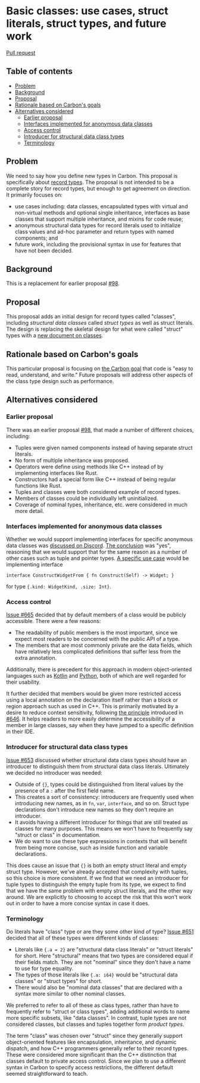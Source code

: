 # Basic classes: use cases, struct literals, struct types, and future work

<!--
Part of the Carbon Language project, under the Apache License v2.0 with LLVM
Exceptions. See /LICENSE for license information.
SPDX-License-Identifier: Apache-2.0 WITH LLVM-exception
-->

[Pull request](https://github.com/carbon-language/carbon-lang/pull/561)

<!-- toc -->

## Table of contents

-   [Problem](#problem)
-   [Background](#background)
-   [Proposal](#proposal)
-   [Rationale based on Carbon's goals](#rationale-based-on-carbons-goals)
-   [Alternatives considered](#alternatives-considered)
    -   [Earlier proposal](#earlier-proposal)
    -   [Interfaces implemented for anonymous data classes](#interfaces-implemented-for-anonymous-data-classes)
    -   [Access control](#access-control)
    -   [Introducer for structural data class types](#introducer-for-structural-data-class-types)
    -   [Terminology](#terminology)

<!-- tocstop -->

## Problem

We need to say how you define new types in Carbon. This proposal is specifically
about [record types](<https://en.wikipedia.org/wiki/Record_(computer_science)>).
The proposal is not intended to be a complete story for record types, but enough
to get agreement on direction. It primarily focuses on:

-   use cases including: data classes, encapsulated types with virtual and
    non-virtual methods and optional single inheritance, interfaces as base
    classes that support multiple inheritance, and mixins for code reuse;
-   anonymous structural data types for record literals used to initialize class
    values and ad-hoc parameter and return types with named components; and
-   future work, including the provisional syntax in use for features that have
    not been decided.

## Background

This is a replacement for earlier proposal
[#98](https://github.com/carbon-language/carbon-lang/pull/98).

## Proposal

This proposal adds an initial design for record types called "classes",
including _structural data classes_ called _struct types_ as well as struct
literals. The design is replacing the skeletal design for what were called
"struct" types with a [new document on classes](/docs/design/classes.md).

## Rationale based on Carbon's goals

This particular proposal is focusing on
[the Carbon goal](/docs/project/goals.md#code-that-is-easy-to-read-understand-and-write)
that code is "easy to read, understand, and write." Future proposals will
address other aspects of the class type design such as performance.

## Alternatives considered

### Earlier proposal

There was an earlier proposal
[#98](https://github.com/carbon-language/carbon-lang/pull/98), that made a
number of different choices, including:

-   Tuples were given named components instead of having separate struct
    literals.
-   No form of multiple inheritance was proposed.
-   Operators were define using methods like C++ instead of by implementing
    interfaces like Rust.
-   Constructors had a special form like C++ instead of being regular functions
    like Rust.
-   Tuples and classes were both considered example of record types.
-   Members of classes could be individually left uninitialized.
-   Coverage of nominal types, inheritance, etc. were considered in much more
    detail.

### Interfaces implemented for anonymous data classes

Whether we would support implementing interfaces for specific anonymous data
classes was
[discussed on Discord](https://discord.com/channels/655572317891461132/709488742942900284/867471671089561643).
[The conclusion](https://discord.com/channels/655572317891461132/709488742942900284/867516894029938710)
was "yes", reasoning that we would support that for the same reason as a number
of other cases such as tuple and pointer types.
[A specific use case](https://discord.com/channels/655572317891461132/709488742942900284/867517209026756630)
would be implementing interface

```
interface ConstructWidgetFrom { fn Construct(Self) -> Widget; }
```

for type `{.kind: WidgetKind, .size: Int}`.

### Access control

[Issue #665](https://github.com/carbon-language/carbon-lang/issues/665) decided
that by default members of a class would be publicly accessible. There were a
few reasons:

-   The readability of public members is the most important, since we expect
    most readers to be concerned with the public API of a type.
-   The members that are most commonly private are the data fields, which have
    relatively less complicated definitions that suffer less from the extra
    annotation.

Additionally, there is precedent for this approach in modern object-oriented
languages such as
[Kotlin](https://kotlinlang.org/docs/visibility-modifiers.html) and
[Python](https://docs.python.org/3/tutorial/classes.html), both of which are
well regarded for their usability.

It further decided that members would be given more restricted access using a
local annotation on the declaration itself rather than a block or region
approach such as used in C++. This is primarily motivated by a desire to reduce
context sensitivity, following
[the principle](/docs/project/principles/low_context_sensitivity.md) introduced
in [#646](https://github.com/carbon-language/carbon-lang/pull/646). It helps
readers to more easily determine the accessibility of a member in large classes,
say when they have jumped to a specific definition in their IDE.

### Introducer for structural data class types

[Issue #653](https://github.com/carbon-language/carbon-lang/issues/653)
discussed whether structural data class types should have an introducer to
distinguish them from structural data class literals. Ultimately we decided no
introducer was needed:

-   Outside of `{}`, types could be distinguished from literal values by the
    presence of a `:` after the first field name.
-   This creates a sort of consistency: introducers are frequently used when
    introducing new names, as in `fn`, `var`, `interface`, and so on. Struct
    type declarations don't introduce new names so they don't require an
    introducer.
-   It avoids having a different introducer for things that are still treated as
    classes for many purposes. This means we won't have to frequently say
    "struct or class" in documentation.
-   We do want to use these type expressions in contexts that will benefit from
    being more concise, such as inside function and variable declarations.

This does cause an issue that `{}` is both an empty struct literal and empty
struct type. However, we've already accepted that complexity with tuples, so
this choice is more consistent. If we find that we need an introducer for tuple
types to distinguish the empty tuple from its type, we expect to find that we
have the same problem with empty struct literals, and the other way around. We
are explicitly to choosing to accept the risk that this won't work out in order
to have a more concise syntax in case it does.

### Terminology

Do literals have "class" type or are they some other kind of type?
[Issue #651](https://github.com/carbon-language/carbon-lang/issues/651) decided
that all of these types were different kinds of classes:

-   Literals like `{.a = 2}` are "structural data class literals" or "struct
    literals" for short. Here "structural" means that two types are considered
    equal if their fields match. They are not "nominal" since they don't have a
    name to use for type equality.
-   The types of those literals like `{.a: i64}` would be "structural data
    classes" or "struct types" for short.
-   There would also be "nominal data classes" that are declared with a syntax
    more similar to other nominal classes.

We preferred to refer to all of these as class types, rather than have to
frequently refer to "struct or class types", adding additional words to name
more specific subsets, like "data classes". In contrast, tuple types are not
considered classes, but classes and tuples together form _product types_.

The term "class" was chosen over "struct" since they generally support
object-oriented features like encapsulation, inheritance, and dynamic dispatch,
and how C++ programmers generally refer to their record types. These were
considered more significant than the C++ distinction that classes default to
private access control. Since we plan to use a different syntax in Carbon to
specify access restrictions, the different default seemed straightforward to
teach.
